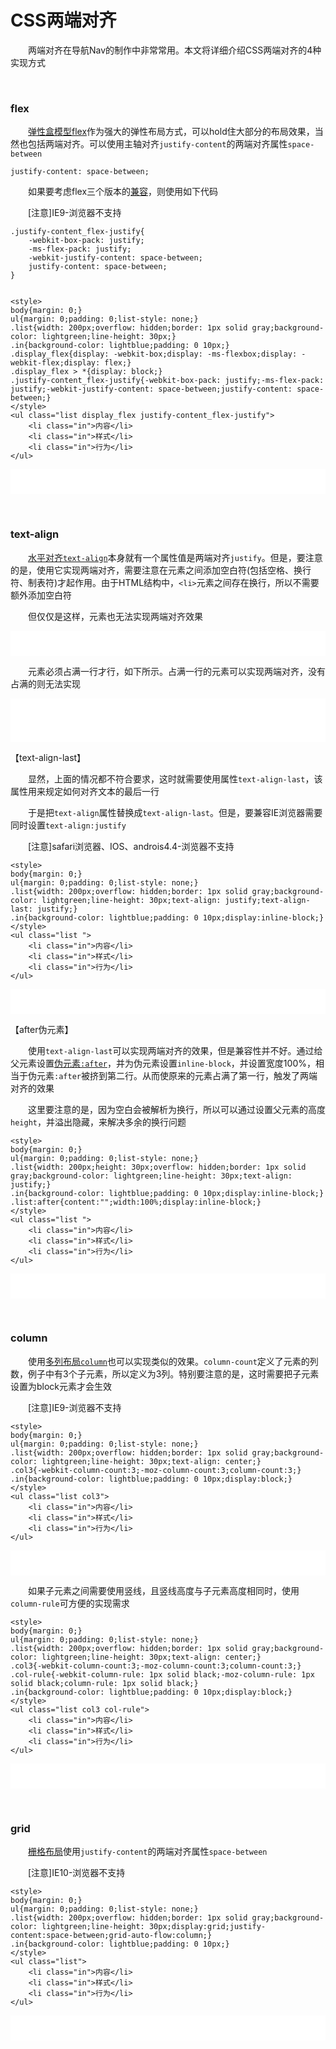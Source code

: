 # CSS两端对齐

&emsp;&emsp;两端对齐在导航Nav的制作中非常常用。本文将详细介绍CSS两端对齐的4种实现方式



<p>&nbsp;</p>


### flex

&emsp;&emsp;<a href="http://www.cnblogs.com/xiaohuochai/p/5323146.html" target="_blank">弹性盒模型flex</a>作为强大的弹性布局方式，可以hold住大部分的布局效果，当然也包括两端对齐。可以使用主轴对齐`justify-content`的两端对齐属性`space-between`

    justify-content: space-between;


&emsp;&emsp;如果要考虑flex三个版本的<a href="http://www.cnblogs.com/xiaohuochai/p/5334936.html" target="_blank">兼容</a>，则使用如下代码

&emsp;&emsp;[注意]IE9-浏览器不支持

    .justify-content_flex-justify{
        -webkit-box-pack: justify;
        -ms-flex-pack: justify;
        -webkit-justify-content: space-between;
        justify-content: space-between;
    }


    <style>
    body{margin: 0;}    
    ul{margin: 0;padding: 0;list-style: none;}
    .list{width: 200px;overflow: hidden;border: 1px solid gray;background-color: lightgreen;line-height: 30px;}
    .in{background-color: lightblue;padding: 0 10px;}
    .display_flex{display: -webkit-box;display: -ms-flexbox;display: -webkit-flex;display: flex;}
    .display_flex > *{display: block;}
    .justify-content_flex-justify{-webkit-box-pack: justify;-ms-flex-pack: justify;-webkit-justify-content: space-between;justify-content: space-between;}
    </style>
    <ul class="list display_flex justify-content_flex-justify">
        <li class="in">内容</li>
        <li class="in">样式</li>
        <li class="in">行为</li>
    </ul>

<iframe style="width: 100%; height: 40px" src="{{book.demo}}/css/justify/j1.html" allowfullscreen="allowfullscreen" frameborder="0"></iframe>



<p>&nbsp;</p>

### text-align

&emsp;&emsp;<a href="http://www.cnblogs.com/xiaohuochai/p/5325063.html#anchor2" target="_blank">水平对齐`text-align`</a>本身就有一个属性值是两端对齐`justify`。但是，要注意的是，使用它实现两端对齐，需要注意在元素之间添加空白符(包括空格、换行符、制表符)才起作用。由于HTML结构中，`<li>`元素之间存在换行，所以不需要额外添加空白符

&emsp;&emsp;但仅仅是这样，元素也无法实现两端对齐效果


<iframe style="width: 100%; height: 40px" src="{{book.demo}}/css/justify/j2.html" allowfullscreen="allowfullscreen" frameborder="0"></iframe>


&emsp;&emsp;元素必须占满一行才行，如下所示。占满一行的元素可以实现两端对齐，没有占满的则无法实现

<iframe style="width: 100%; height: 70px" src="{{book.demo}}/css/justify/j3.html" allowfullscreen="allowfullscreen" frameborder="0"></iframe>

【text-align-last】

&emsp;&emsp;显然，上面的情况都不符合要求，这时就需要使用属性`text-align-last`，该属性用来规定如何对齐文本的最后一行

&emsp;&emsp;于是把`text-align`属性替换成`text-align-last`。但是，要兼容IE浏览器需要同时设置`text-align:justify`

&emsp;&emsp;[注意]safari浏览器、IOS、androis4.4-浏览器不支持

    <style>
    body{margin: 0;}    
    ul{margin: 0;padding: 0;list-style: none;}
    .list{width: 200px;overflow: hidden;border: 1px solid gray;background-color: lightgreen;line-height: 30px;text-align: justify;text-align-last: justify;}
    .in{background-color: lightblue;padding: 0 10px;display:inline-block;}
    </style>
    <ul class="list ">
        <li class="in">内容</li>
        <li class="in">样式</li>
        <li class="in">行为</li>  
    </ul>


<iframe style="width: 100%; height: 40px" src="{{book.demo}}/css/justify/j4.html" allowfullscreen="allowfullscreen" frameborder="0"></iframe>



【after伪元素】

&emsp;&emsp;使用`text-align-last`可以实现两端对齐的效果，但是兼容性并不好。通过给父元素设置<a href="http://www.cnblogs.com/xiaohuochai/p/5021121.html" target="_blank">伪元素`:after`</a>，并为伪元素设置`inline-block`，并设置宽度100%，相当于伪元素`:after`被挤到第二行。从而使原来的元素占满了第一行，触发了两端对齐的效果

&emsp;&emsp;这里要注意的是，因为空白会被解析为换行，所以可以通过设置父元素的高度`height`，并溢出隐藏，来解决多余的换行问题

    <style>
    body{margin: 0;}    
    ul{margin: 0;padding: 0;list-style: none;}
    .list{width: 200px;height: 30px;overflow: hidden;border: 1px solid gray;background-color: lightgreen;line-height: 30px;text-align: justify;}
    .in{background-color: lightblue;padding: 0 10px;display:inline-block;}
    .list:after{content:"";width:100%;display:inline-block;}
    </style>
    <ul class="list ">
        <li class="in">内容</li>
        <li class="in">样式</li>
        <li class="in">行为</li>  
    </ul>


<iframe style="width: 100%; height: 40px" src="{{book.demo}}/css/justify/j5.html" allowfullscreen="allowfullscreen" frameborder="0"></iframe>



<p>&nbsp;</p>

### column


&emsp;&emsp;使用<a href="http://www.cnblogs.com/xiaohuochai/p/5344541.html" target="_blank">多列布局`column`</a>也可以实现类似的效果。`column-count`定义了元素的列数，例子中有3个子元素，所以定义为3列。特别要注意的是，这时需要把子元素设置为block元素才会生效

&emsp;&emsp;[注意]IE9-浏览器不支持

    <style>
    body{margin: 0;}    
    ul{margin: 0;padding: 0;list-style: none;}
    .list{width: 200px;overflow: hidden;border: 1px solid gray;background-color: lightgreen;line-height: 30px;text-align: center;}
    .col3{-webkit-column-count:3;-moz-column-count:3;column-count:3;}
    .in{background-color: lightblue;padding: 0 10px;display:block;}
    </style>
    <ul class="list col3">
        <li class="in">内容</li>
        <li class="in">样式</li>
        <li class="in">行为</li>  
    </ul>


<iframe style="width: 100%; height: 40px" src="{{book.demo}}/css/justify/j6.html" allowfullscreen="allowfullscreen" frameborder="0"></iframe>

&emsp;&emsp;如果子元素之间需要使用竖线，且竖线高度与子元素高度相同时，使用`column-rule`可方便的实现需求

    <style>
    body{margin: 0;}    
    ul{margin: 0;padding: 0;list-style: none;}
    .list{width: 200px;overflow: hidden;border: 1px solid gray;background-color: lightgreen;line-height: 30px;text-align: center;}
    .col3{-webkit-column-count:3;-moz-column-count:3;column-count:3;}
    .col-rule{-webkit-column-rule: 1px solid black;-moz-column-rule: 1px solid black;column-rule: 1px solid black;}
    .in{background-color: lightblue;padding: 0 10px;display:block;}
    </style>
    <ul class="list col3 col-rule">
        <li class="in">内容</li>
        <li class="in">样式</li>
        <li class="in">行为</li>  
    </ul>

<iframe style="width: 100%; height: 40px" src="{{book.demo}}/css/justify/j7.html" allowfullscreen="allowfullscreen" frameborder="0"></iframe>

<p>&nbsp;</p>

### grid

&emsp;&emsp;<a href="http://www.cnblogs.com/xiaohuochai/p/7083153.html" target="_blank">栅格布局</a>使用`justify-content`的两端对齐属性`space-between`

&emsp;&emsp;[注意]IE10-浏览器不支持


	<style>
	body{margin: 0;}
	ul{margin: 0;padding: 0;list-style: none;}
	.list{width: 200px;overflow: hidden;border: 1px solid gray;background-color: lightgreen;line-height: 30px;display:grid;justify-content:space-between;grid-auto-flow:column;}
	.in{background-color: lightblue;padding: 0 10px;}
	</style>    
    <ul class="list">
        <li class="in">内容</li>
        <li class="in">样式</li>
        <li class="in">行为</li>
    </ul>

<iframe style="width: 100%; height: 40px" src="{{book.demo}}/css/justify/j8.html" allowfullscreen="allowfullscreen" frameborder="0"></iframe>

